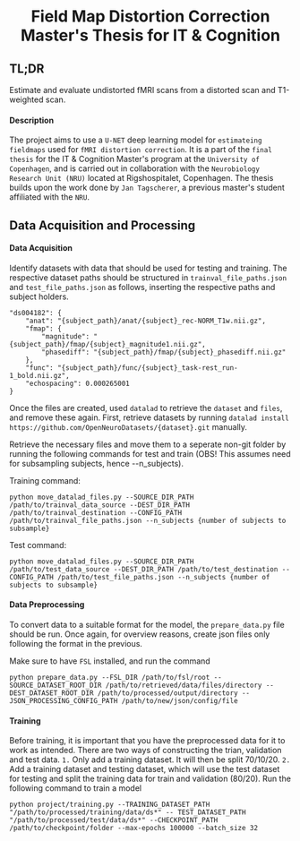 <div align="center">    

# Field Map Distortion Correction Master's Thesis for IT & Cognition

</div>

## TL;DR
Estimate and evaluate undistorted fMRI scans from a distorted scan and T1-weighted scan.

#### Description
The project aims to use a ```U-NET``` deep learning model for ```estimateing fieldmaps``` used for ```fMRI distortion correction```. It is a part of the ```final thesis``` for the IT & Cognition Master's program at the ```University of Copenhagen```, and is carried out in collaboration with the ```Neurobiology Research Unit (NRU)``` located at Rigshospitalet, Copenhagen. The thesis builds upon the work done by ```Jan Tagscherer```, a previous master's student affiliated with the ```NRU```.

## Data Acquisition and Processing
#### Data Acquisition
Identify datasets with data that should be used for testing and training. The respective dataset paths should be structured in ```trainval_file_paths.json``` and ```test_file_paths.json``` as follows, inserting the respective paths and subject holders.

    "ds004182": {
        "anat": "{subject_path}/anat/{subject}_rec-NORM_T1w.nii.gz",
        "fmap": {
            "magnitude": "{subject_path}/fmap/{subject}_magnitude1.nii.gz",
            "phasediff": "{subject_path}/fmap/{subject}_phasediff.nii.gz"
        },
        "func": "{subject_path}/func/{subject}_task-rest_run-1_bold.nii.gz",
        "echospacing": 0.000265001
    }
    
Once the files are created, used `datalad` to retrieve the `dataset` and `files`, and remove these again. First, retrieve datasets by running `datalad install https://github.com/OpenNeuroDatasets/{dataset}.git` manually. 

Retrieve the necessary files and move them to a seperate non-git folder by running the following commands for test and train (OBS! This assumes need for subsampling subjects, hence --n_subjects).

Training command:
```
python move_datalad_files.py --SOURCE_DIR_PATH /path/to/trainval_data_source --DEST_DIR_PATH /path/to/trainval_destination --CONFIG_PATH /path/to/trainval_file_paths.json --n_subjects {number of subjects to subsample} 
```

Test command:
```
python move_datalad_files.py --SOURCE_DIR_PATH /path/to/test_data_source --DEST_DIR_PATH /path/to/test_destination --CONFIG_PATH /path/to/test_file_paths.json --n_subjects {number of subjects to subsample} 
```

#### Data Preprocessing
To convert data to a suitable format for the model, the `prepare_data.py` file should be run. Once again, for overview reasons, create json files only following the format in the previous. 

Make sure to have `FSL` installed, and run the command

```
python prepare_data.py --FSL_DIR /path/to/fsl/root --SOURCE_DATASET_ROOT_DIR /path/to/retrieved/data/files/directory --DEST_DATASET_ROOT_DIR /path/to/processed/output/directory --JSON_PROCESSING_CONFIG_PATH /path/to/new/json/config/file
```

#### Training
Before training, it is important that you have the preprocessed data for it to work as intended. There are two ways of constructing the trian, validation and test data. `1.` Only add a training dataset. It will then be split 70/10/20. `2.` Add a training dataset and testing dataset, which will use the test dataset for testing and split the training data for train and validation (80/20). Run the following command to train a model

```
python project/training.py --TRAINING_DATASET_PATH "/path/to/processed/training/data/ds*" -- TEST_DATASET_PATH "/path/to/processed/test/data/ds*" --CHECKPOINT_PATH /path/to/checkpoint/folder --max-epochs 100000 --batch_size 32
```